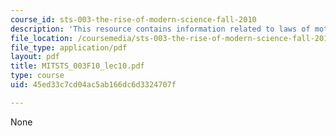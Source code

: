 ```yaml
---
course_id: sts-003-the-rise-of-modern-science-fall-2010
description: 'This resource contains information related to laws of motion. '
file_location: /coursemedia/sts-003-the-rise-of-modern-science-fall-2010/45ed33c7cd04ac5ab166dc6d3324707f_MITSTS_003F10_lec10.pdf
file_type: application/pdf
layout: pdf
title: MITSTS_003F10_lec10.pdf
type: course
uid: 45ed33c7cd04ac5ab166dc6d3324707f

---
```

None